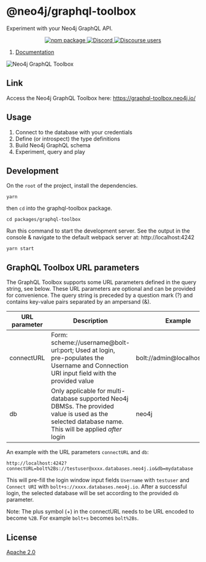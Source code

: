# @neo4j/graphql-toolbox

Experiment with your Neo4j GraphQL API.

<p align="center">
  <a href="https://badge.fury.io/js/%40neo4j%2Fgraphql-toolbox">
    <img alt="npm package" src="https://badge.fury.io/js/%40neo4j%2Fgraphql-toolbox.svg">
  </a>
  <a href="https://discord.gg/neo4j">
    <img alt="Discord" src="https://img.shields.io/discord/787399249741479977?logo=discord&logoColor=white">
  </a>
  <a href="https://community.neo4j.com/c/drivers-stacks/graphql/33">
    <img alt="Discourse users" src="https://img.shields.io/discourse/users?logo=discourse&server=https%3A%2F%2Fcommunity.neo4j.com">
  </a>
</p>

1. [Documentation](https://neo4j.com/docs/graphql-manual/current/toolbox/)

![Neo4j GraphQL Toolbox](https://github.com/neo4j/graphql/blob/dev/images/toolbox-schema-view-v2.png)

## Link

Access the Neo4j GraphQL Toolbox here: https://graphql-toolbox.neo4j.io/

## Usage

1. Connect to the database with your credentials
2. Define (or introspect) the type definitions
3. Build Neo4j GraphQL schema
4. Experiment, query and play

## Development

On the `root` of the project, install the dependencies.

```
yarn
```

then `cd` into the graphql-toolbox package.

```
cd packages/graphql-toolbox
```

Run this command to start the development server. See the output in the console & navigate to the default webpack server at: http://localhost:4242

```
yarn start
```

## GraphQL Toolbox URL parameters

The GraphQL Toolbox supports some URL parameters defined in the query string, see below. These URL parameters are optional and can be provided for convenience.
The query string is preceded by a question mark (?) and contains key-value pairs separated by an ampersand (&).

| URL parameter | Description                                                                                                                                            | Example                     |
| ------------- | ------------------------------------------------------------------------------------------------------------------------------------------------------ | --------------------------- |
| connectURL    | Form: scheme://username@bolt-url:port; Used at login, pre-populates the Username and Connection URI input field with the provided value                | bolt://admin@localhost:7687 |
| db            | Only applicable for multi-database supported Neo4j DBMSs. The provided value is used as the selected database name. This will be applied _after_ login | neo4j                       |

An example with the URL parameters `connectURL` and `db`:

`http://localhost:4242?connectURL=bolt%2Bs://testuser@xxxx.databases.neo4j.io&db=mydatabase`

This will pre-fill the login window input fields `Username` with `testuser` and `Connect URI` with `bolt+s://xxxx.databases.neo4j.io`. After a successful login, the selected database will be set according to the provided `db` parameter.

Note: The plus symbol (+) in the connectURL needs to be URL encoded to become `%2B`. For example `bolt+s` becomes `bolt%2Bs`.

## License

[Apache 2.0](https://github.com/neo4j/graphql/blob/master/packages/toolbox/LICENSE.txt)
